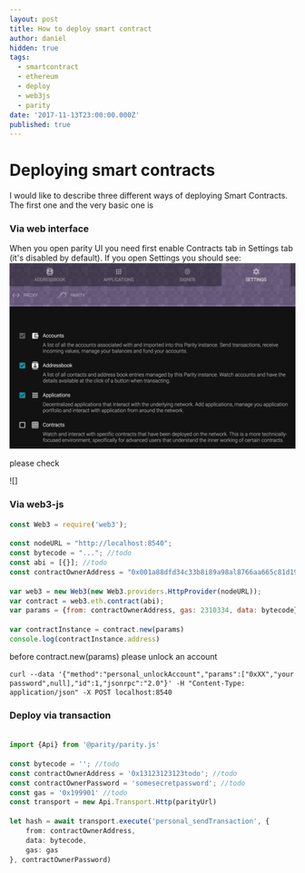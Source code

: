 ```yaml
---
layout: post
title: How to deploy smart contract
author: daniel
hidden: true
tags:
  - smartcontract
  - ethereum
  - deploy
  - web3js
  - parity
date: '2017-11-13T23:00:00.000Z'
published: true
---
```


# Deploying smart contracts

I would like to describe three different ways of deploying Smart Contracts. The first one and the very basic one is

### Via web interface

When you open parity UI you need first enable Contracts tab in Settings tab (it's disabled by default). If you open Settings you should see:
![Enable contracts tab on Parity UI](/images/smart-contract-create-test-and-deploy/enable-contracts-feature-on-parity-ui.png)

please check 

![] 


### Via web3-js

```javascript
const Web3 = require('web3');

const nodeURL = "http://localhost:8540";
const bytecode = "..."; //todo
const abi = [{}]; //todo
const contractOwnerAddress = "0x001a88dfd34c33b8i89a98al8766aa665c81d191"; //todo

var web3 = new Web3(new Web3.providers.HttpProvider(nodeURL));
var contract = web3.eth.contract(abi);
var params = {from: contractOwnerAddress, gas: 2310334, data: bytecode}

var contractInstance = contract.new(params)
console.log(contractInstance.address)
```


before contract.new(params) please unlock an account
``` 
curl --data '{"method":"personal_unlockAccount","params":["0xXX","your password",null],"id":1,"jsonrpc":"2.0"}' -H "Content-Type: application/json" -X POST localhost:8540
```


### Deploy via transaction


```typescript

import {Api} from '@parity/parity.js'

const bytecode = ''; //todo
const contractOwnerAddress = '0x13123123123todo'; //todo
const contractOwnerPassword = 'somesecretpassword'; //todo
const gas = '0x199901' //todo
const transport = new Api.Transport.Http(parityUrl)

let hash = await transport.execute('personal_sendTransaction', {
    from: contractOwnerAddress,
    data: bytecode,
    gas: gas
}, contractOwnerPassword)
```
